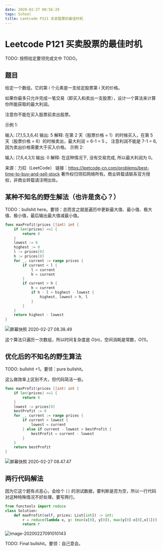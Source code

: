 ```yaml
---
date: 2020-02-27 08:56:29
tags: School
title: Leetcode P121 买卖股票的最佳时机
---
```


# Leetcode P121 买卖股票的最佳时机

TODO: 按照给定要领完成文中 TODO。

## 题目

给定一个数组，它的第 i 个元素是一支给定股票第 i 天的价格。

如果你最多只允许完成一笔交易（即买入和卖出一支股票），设计一个算法来计算你所能获取的最大利润。

注意你不能在买入股票前卖出股票。

示例 1:

输入: [7,1,5,3,6,4]
输出: 5
解释: 在第 2 天（股票价格 = 1）的时候买入，在第 5 天（股票价格 = 6）的时候卖出，最大利润 = 6-1 = 5 。
     注意利润不能是 7-1 = 6, 因为卖出价格需要大于买入价格。
示例 2:

输入: [7,6,4,3,1]
输出: 0
解释: 在这种情况下, 没有交易完成, 所以最大利润为 0。

来源：力扣（LeetCode）
链接：https://leetcode-cn.com/problems/best-time-to-buy-and-sell-stock
著作权归领扣网络所有。商业转载请联系官方授权，非商业转载请注明出处。

## 某种不知名的野生解法（也许是贪心？）

TODO：bullshit here。要领：总而言之就是遍历中更新最大值、最小值、极大值、极小值，最后输出最大值减最小值。

```go
func maxProfit(prices []int) int {
    if len(prices) <=1 {
        return 0
    }
    lowest := 0
    highest := 0
    l := prices[0]
    h := prices[0]
    for _, current := range prices {
        if current < l {
            l = current
            h = current
        }
        if current > h {
            h = current
            if h - l > highest - lowest {
                highest, lowest = h, l
            }
        }
    }
    return highest - lowest
}
```

![屏幕快照 2020-02-27 08.38.49](https://tva1.sinaimg.cn/large/0082zybpgy1gcanzsukqqj319s0u01kx.jpg)

这个算法只遍历一次数组，所以时间复杂度是 $O(n)$，空间消耗是常数，$O(1)$。

## 优化后的不知名的野生算法

TODO: bullshit +1。要领：pure bullshit。

这么做效率上区别不大，但代码简洁一些。

```go
func maxProfit(prices []int) int {
    if len(prices) <=1 {
        return 0
    }
    lowest := prices[0]
    bestProfit := 0
    for _, current := range prices {
        if current < lowest {
            lowest = current
        } else if current - lowest > bestProfit {
            bestProfit = current - lowest
        }
    }
    return bestProfit
}
```

![屏幕快照 2020-02-27 08.47.47](https://tva1.sinaimg.cn/large/0082zybpgy1gcao6m00isj319s0u01kx.jpg)

## 两行代码解法

因为它这个题有点恶心，会给个 `[]` 的测试数据，要判断是否为空，所以一行代码对这种特殊情况不好处理，要写两行。

```python
from functools import reduce
class Solution:
    def maxProfit(self, prices: List[int]) -> int:
        r = reduce(lambda x, y: (min(x[0], y[0]), max(y[0]-x[0],x[1])), [(i, 0) for i in prices])[1] if prices else 0
        return r
```

![image-20200227091010143](https://tva1.sinaimg.cn/large/0082zybpgy1gcaosnz1uyj319s0u01kx.jpg)

TODO: Final bullshit。要领：自己意会。